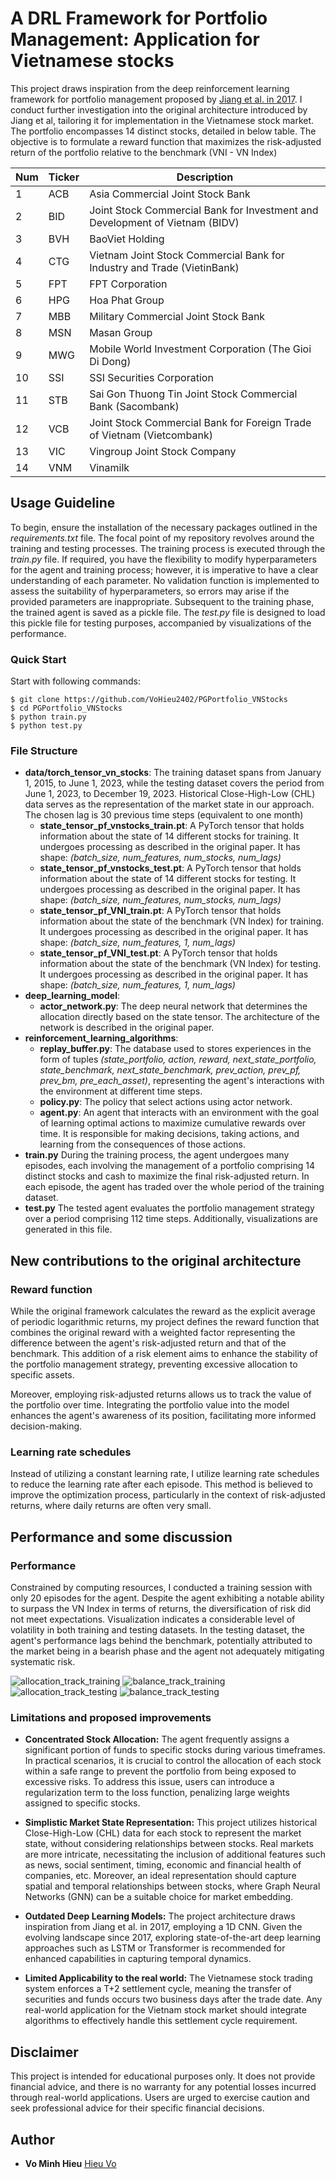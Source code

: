 # A DRL Framework for Portfolio Management: Application for Vietnamese stocks

This project draws inspiration from the deep reinforcement learning framework for portfolio management proposed by [Jiang et al. in 2017](https://arxiv.org/abs/1706.10059). I conduct further investigation into the original architecture introduced by Jiang et al, tailoring it for implementation in the Vietnamese stock market. The portfolio encompasses 14 distinct stocks, detailed in below table. The objective is to formulate a reward function that maximizes the risk-adjusted return of the portfolio relative to the benchmark (VNI - VN Index)

| Num | Ticker | Description
| --- | --- | --- |
| 1 | ACB | Asia Commercial Joint Stock Bank
| 2 | BID | Joint Stock Commercial Bank for Investment and Development of Vietnam (BIDV)
| 3 | BVH | BaoViet Holding
| 4 | CTG | Vietnam Joint Stock Commercial Bank for Industry and Trade (VietinBank)
| 5 | FPT | FPT Corporation
| 6 | HPG | Hoa Phat Group
| 7 | MBB | Military Commercial Joint Stock Bank
| 8 | MSN | Masan Group
| 9 | MWG | Mobile World Investment Corporation (The Gioi Di Dong)
| 10 | SSI | SSI Securities Corporation
| 11 | STB | Sai Gon Thuong Tin Joint Stock Commercial Bank (Sacombank)
| 12 | VCB | Joint Stock Commercial Bank for Foreign Trade of Vietnam (Vietcombank)
| 13 | VIC | Vingroup Joint Stock Company
| 14 | VNM | Vinamilk


## Usage Guideline

To begin, ensure the installation of the necessary packages outlined in the <i>requirements.txt</i> file. The focal point of my repository revolves around the training and testing processes. The training process is executed through the <i>train.py</i> file. If required, you have the flexibility to modify hyperparameters for the agent and training process; however, it is imperative to have a clear understanding of each parameter. No validation function is implemented to assess the suitability of hyperparameters, so errors may arise if the provided parameters are inappropriate. Subsequent to the training phase, the trained agent is saved as a pickle file. The <i>test.py</i> file is designed to load this pickle file for testing purposes, accompanied by visualizations of the performance.

### Quick Start
Start with following commands:
```
$ git clone https://github.com/VoHieu2402/PGPortfolio_VNStocks
$ cd PGPortfolio_VNStocks
$ python train.py
$ python test.py
```

### File Structure

- <b>data/torch_tensor_vn_stocks</b>: The training dataset spans from January 1, 2015, to June 1, 2023, while the testing dataset covers the period from June 1, 2023, to December 19, 2023. Historical Close-High-Low (CHL) data serves as the representation of the market state in our approach. The chosen lag is 30 previous time steps (equivalent to one month)
    - <b>state_tensor_pf_vnstocks_train.pt</b>: A PyTorch tensor that holds information about the state of 14 different stocks for training. It undergoes processing as described in the original paper. It has shape: <i>(batch_size, num_features, num_stocks, num_lags)</i>
    - <b>state_tensor_pf_vnstocks_test.pt</b>: A PyTorch tensor that holds information about the state of 14 different stocks for testing. It undergoes processing as described in the original paper. It has shape: <i>(batch_size, num_features, num_stocks, num_lags)</i>
    - <b>state_tensor_pf_VNI_train.pt</b>: A PyTorch tensor that holds information about the state of the benchmark (VN Index) for training. It undergoes processing as described in the original paper. It has shape: <i>(batch_size, num_features, 1, num_lags)</i>
    - <b>state_tensor_pf_VNI_test.pt</b>: A PyTorch tensor that holds information about the state of the benchmark (VN Index) for testing. It undergoes processing as described in the original paper. It has shape: <i>(batch_size, num_features, 1, num_lags)</i>
- <b>deep_learning_model</b>:
    - <b>actor_network.py</b>: The deep neural network that determines the allocation directly based on the state tensor. The architecture of the network is described in the original paper.
- <b>reinforcement_learning_algorithms</b>:
    - <b>replay_buffer.py</b>: The database used to stores experiences in the form of tuples <i>(state_portfolio, action, reward, next_state_portfolio, state_benchmark, next_state_benchmark, prev_action, prev_pf, prev_bm, pre_each_asset)</i>, representing the agent's interactions with the environment at different time steps.
    - <b>policy.py</b>: The policy that select actions using actor network.
    - <b>agent.py</b>: An agent that interacts with an environment with the goal of learning optimal actions to maximize cumulative rewards over time. It is responsible for making decisions, taking actions, and learning from the consequences of those actions.
- <b>train.py</b> During the training process, the agent undergoes many episodes, each involving the management of a portfolio comprising 14 distinct stocks and cash to maximize the final risk-adjusted return. In each episode, the agent has traded over the whole period of the training dataset.
- <b>test.py</b> The tested agent evaluates the portfolio management strategy over a period comprising 112 time steps. Additionally, visualizations are generated in this file.


## New contributions to the original architecture

### Reward function

While the original framework calculates the reward as the explicit average of periodic logarithmic returns, my project defines the reward function that combines the original reward with a weighted factor representing the difference between the agent's risk-adjusted return and that of the benchmark. This addition of a risk element aims to enhance the stability of the portfolio management strategy, preventing excessive allocation to specific assets.

Moreover, employing risk-adjusted returns allows us to track the value of the portfolio over time. Integrating the portfolio value into the model enhances the agent's awareness of its position, facilitating more informed decision-making.

### Learning rate schedules

Instead of utilizing a constant learning rate, I utilize learning rate schedules to reduce the learning rate after each episode. This method is believed to improve the optimization process, particularly in the context of risk-adjusted returns, where daily returns are often very small.

## Performance and some discussion

### Performance
Constrained by computing resources, I conducted a training session with only 20 episodes for the agent. Despite the agent exhibiting a notable ability to surpass the VN Index in terms of returns, the diversification of risk did not meet expectations. Visualization indicates a considerable level of volatility in both training and testing datasets. In the testing dataset, the agent's performance lags behind the benchmark, potentially attributed to the market being in a bearish phase and the agent not adequately mitigating systematic risk.

![allocation_track_training](./print/allocation_track_training.png)
![balance_track_training](./print/balance_track_training.png)
![allocation_track_testing](./print/allocation_track_testing.png)
![balance_track_testing](./print/balance_track_testing.png)


### Limitations and proposed improvements

- <b>Concentrated Stock Allocation:</b> The agent frequently assigns a significant portion of funds to specific stocks during various timeframes. In practical scenarios, it is crucial to control the allocation of each stock within a safe range to prevent the portfolio from being exposed to excessive risks. To address this issue, users can introduce a regularization term to the loss function, penalizing large weights assigned to specific stocks.

- <b>Simplistic Market State Representation:</b> This project utilizes historical Close-High-Low (CHL) data for each stock to represent the market state, without considering relationships between stocks. Real markets are more intricate, necessitating the inclusion of additional features such as news, social sentiment, timing, economic and financial health of companies, etc. Moreover, an ideal representation should capture spatial and temporal relationships between stocks, where Graph Neural Networks (GNN) can be a suitable choice for market embedding.

- <b>Outdated Deep Learning Models:</b> The project architecture draws inspiration from Jiang et al. in 2017, employing a 1D CNN. Given the evolving landscape since 2017, exploring state-of-the-art deep learning approaches such as LSTM or Transformer is recommended for enhanced capabilities in capturing temporal dynamics.

- <b>Limited Applicability to the real world:</b> The Vietnamese stock trading system enforces a T+2 settlement cycle, meaning the transfer of securities and funds occurs two business days after the trade date. Any real-world application for the Vietnam stock market should integrate algorithms to effectively handle this settlement cycle requirement.

## Disclaimer

This project is intended for educational purposes only. It does not provide financial advice, and there is no warranty for any potential losses incurred through real-world applications. Users are urged to exercise caution and seek professional advice for their specific financial decisions.

## Author

* **Vo Minh Hieu** [Hieu Vo](https://www.linkedin.com/in/hieu-vo-897a12158/)






